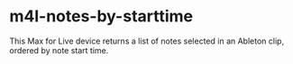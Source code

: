 # m4l-notes-by-starttime
This Max for Live device returns a list of notes selected in an Ableton clip, ordered by note start time.
